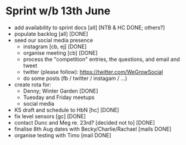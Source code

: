 Sprint w/b 13th June
===

- add availability to sprint docs [all] [NTB & HC DONE; others?]
- populate backlog [all] [DONE]
- seed our social media presence
  - instagram [cb, ej] [DONE]
  - organise meeting [cb] [DONE]
  - process the "competition" entries, the questions, and email and tweet
  - twitter (please follow): https://twitter.com/WeGrowSocial
  - do some posts (fb / twitter / instagam / ...)
- create rota for:
  - Denny; Winter Garden [DONE]
  - Tuesday and Friday meetups
  - social media
- KS draft and schedule to HbN [hc] [DONE]
- fix level sensors [gc] [DONE]
- contact Dunc and Meg re. 23rd? [decided not to] [DONE]
- finalise 8th Aug dates with Becky/Charlie/Rachael [mails DONE]
- organise testing with Timo [mail DONE]
